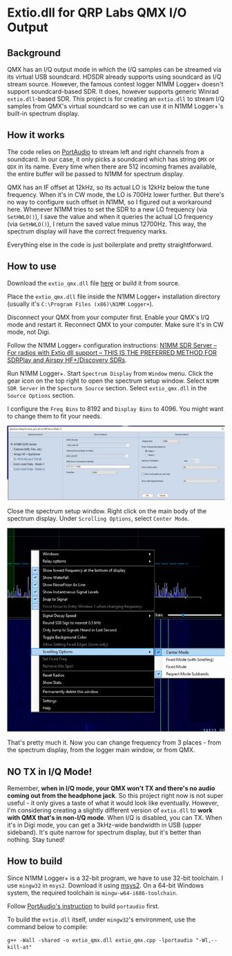 # Extio.dll for QRP Labs QMX I/O Output

## Background

QMX has an I/Q output mode in which the I/Q samples can be streamed via its virtual USB soundcard. HDSDR already supports using soundcard as I/Q stream source. However, the famous contest logger N1MM Logger+ doesn't support soundcard-based SDR. It does, however supports generic Winrad `extio.dll`-based SDR. This project is for creating an `extio.dll` to stream I/Q samples from QMX's virtual soundcard so we can use it in N1MM Logger+'s built-in spectrum display.

## How it works

The code relies on [PortAudio](https://www.portaudio.com/) to stream left and right channels from a soundcard. In our case, it only picks a soundcard which has string `QMX` or `QDX` in its name. Every time when there are 512 incoming frames available, the entire buffer will be passed to N1MM for spectrum display.

QMX has an IF offset at 12kHz, so its actual LO is 12kHz below the tune frequency. When it's in CW mode, the LO is 700Hz lower further. But there's no way to configure such offset in N1MM, so I figured out a workaround here. Whenever N1MM tries to set the SDR to a new LO frequency (via `SetHWLO()`), I save the value and when it queries the actual LO frequency (via `GetHWLO()`), I return the saved value minus 12700Hz. This way, the spectrum display will have the correct frequency marks.

Everything else in the code is just boilerplate and pretty straightforward.

## How to use

Download the `extio_qmx.dll` file [here](https://github.com/spicahan/extio_qmx/releases/download/v0.1/extio_qmx.dll) or build it from source.

Place the `extio_qmx.dll` file inside the N1MM Logger+ installation directory (usually it's `C:\Program Files (x86)\N1MM Logger+`). 

Disconnect your QMX from your computer first. Enable your QMX's I/Q mode and restart it. Reconnect QMX to your computer. Make sure it's in CW mode, not Digi.

Follow the N1MM Logger+ configuration instructions: [N1MM SDR Server – For radios with Extio dll support – THIS IS THE PREFERRED METHOD FOR SDRPlay and Airspy HF+/Discovery SDRs](https://n1mmwp.hamdocs.com/manual-windows/spectrum-display-window/#n1mm-sdr-server-for-radios-with-extio-dll-support-this-is-the-preferred-method-for-sdrplay-and-airspy-hf-discovery-sdrs).

Run N1MM Logger+. Start `Spectrum Display` from `Window` menu. Click the gear icon on the top right to open the spectrum setup window. Select `N1MM SDR Server` in the `Specturm Source` section. Select `extio_qmx.dll` in the `Source Options` section.

I configure the `Freq Bins` to 8192 and `Display Bins` to 4096. You might want to change them to fit your needs.

![alt text](spectrum_setup.png)

Close the spectrum setup window. Right click on the main body of the spectrum display. Under `Scrolling Options`, select `Center Mode`.

![alt text](center_mode.png)


That's pretty much it. Now you can change frequency from 3 places - from the spectrum display, from the logger main window, or from QMX.

## **NO TX in I/Q Mode!**

Remember, **when in I/Q mode, your QMX won't TX and there's no audio coming out from the headphone jack**. So this project right now is not super useful - it only gives a taste of what it would look like eventually. However, I'm considering creating a slightly different version of `extio.dll` to **work with QMX that's in non-I/Q mode**. When I/Q is disabled, you can TX. When it's in Digi mode, you can get a 3kHz-wide bandwidth in USB (upper sideband). It's quite narrow for spectrum display, but it's better than nothing. Stay tuned!

## How to build

Since N1MM Logger+ is a 32-bit program, we have to use 32-bit toolchain. I use `mingw32` in `msys2`. Download it using [msys2](https://www.msys2.org/). On a 64-bit Windows system, the required toolchain is `mingw-w64-i686-toolchain`.

Follow [PortAudio's instruction](https://files.portaudio.com/docs/v19-doxydocs/compile_windows_mingw.html) to build `portaudio` first.

To build the `extio.dll` itself, under `mingw32`'s environment, use the command below to compile:

```
g++ -Wall -shared -o extio_qmx.dll extio_qmx.cpp -lportaudio "-Wl,--kill-at"
```
